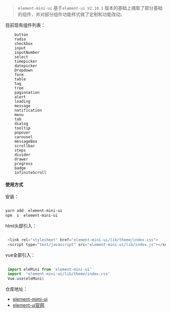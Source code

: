 <!--
 * @Description: 未描述
 * @Author: danielmlc
 * @Date: 2019-03-14 09:18:40
 * @LastEditTime: 2020-02-16 23:59:45
 -->

>  `element-mini-ui` 基于`element-ui V2.10.1` 版本的基础上摘取了部分基础的组件，并对部分组件功能样式做了定制和功能改动。


目前现有组件列表：

```
    button
    radio
    checkbox
    input 
    inputNumber
    select
    timepicker
    datepicker
    Dropdown
    form
    table
    tag 
    tree
    paginnation
    alert
    loading
    message
    natification
    menu
    tab
    dialog
    tooltip
    popover
    carousel
    messageBox
    scrollbar
    steps
    divider
    drawer
    progress
    badge
    infiniteScroll
```

#### 使用方式

安装：

```bash

yarn add  element-mini-ui 
npm  i  element-mini-ui 

```
html头部引入：

```js 

 <link rel="stylesheet" href="element-mini-ui/lib/theme/index.css"> 
 <script type="text/javascript" src="element-mini-ui/lib/index.js"></script> 

```

vue全部引入：

```js
  
 import eleMini from 'element-mini-ui'
 import  'element-mini-ui/lib/theme/index.css'
 Vue.use(eleMini)

```

仓库地址：
- [element-mimi-ui](https://github.com/YLSoftWorkGroup/element-mini-ui)
- [element-ui官网](https://element.eleme.cn/#/zh-CN/component/installation)

